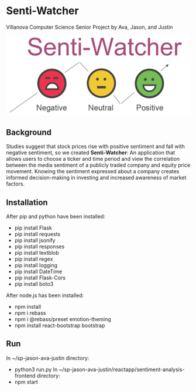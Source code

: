 # Senti-Watcher
Villanova Computer Science Senior Project by Ava, Jason, and Justin

![Senti-Watcher Logo](/images/Senti_Watcher_Logo.png)

## Background
Studies suggest that stock prices rise with positive sentiment and fall with negative sentiment, so we created **Senti-Watcher**: An application that allows users to choose a ticker and time period and view the correlation between the media sentiment of a publicly traded company and equity price movement. Knowing the sentiment expressed about a company creates informed decision-making in investing and increased awareness of market factors.

## Installation
After pip and python have been installed:
* pip install Flask
* pip install requests
* pip install jsonify
* pip install responses
* pip install textblob
* pip install regex
* pip install logging
* pip install DateTime
* pip install Flask-Cors
* pip install boto3

After node.js has been installed:
* npm install
* npm i rebass
* npm i @rebass/preset emotion-theming
* npm install react-bootstrap bootstrap

## Run
In ~/sp-jason-ava-justin directory:
* python3 run.py
In ~/sp-jason-ava-justin/reactapp/sentiment-analysis-frontend directory:
* npm start
